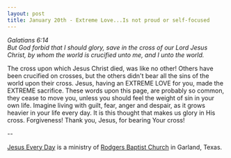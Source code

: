 ```yaml
---
layout: post
title: January 20th - Extreme Love...Is not proud or self-focused
---
```


_Galatians 6:14  
But God forbid that I should glory, save in the cross of our Lord
Jesus Christ, by whom the world is crucified unto me, and I unto the
world._

The cross upon which Jesus Christ died, was like no other! Others
have been crucified on crosses, but the others didn't bear all the
sins of the world upon their cross. Jesus, having an EXTREME LOVE for
you, made the EXTREME sacrifice. These words upon this page, are
probably so common, they cease to move you, unless you should feel
the weight of sin in your own life. Imagine living with guilt, fear,
anger and despair, as it grows heavier in your life every day. It is
this thought that makes us glory in His cross. Forgiveness! Thank
you, Jesus, for bearing Your cross!

 --

<a href=http://jesuseveryday.net>Jesus Every Day</a> is a ministry of <a href=http://rodgersbaptist.net>Rodgers Baptist Church</a> in Garland, Texas.
